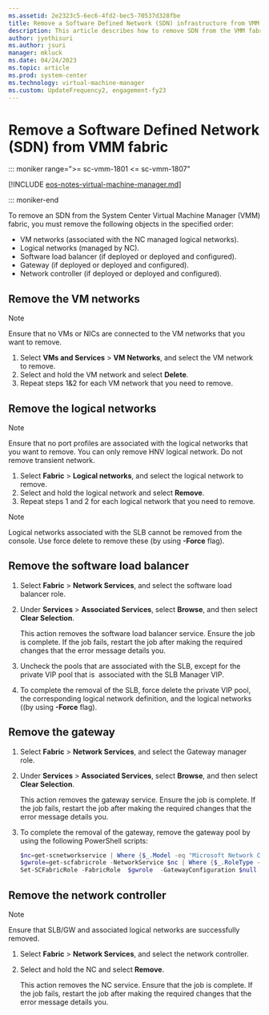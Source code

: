 ```yaml
---
ms.assetid: 2e2323c5-6ec6-4fd2-bec5-70537d328fbe
title: Remove a Software Defined Network (SDN) infrastructure from VMM
description: This article describes how to remove SDN from the VMM fabric.
author: jyothisuri
ms.author: jsuri
manager: mkluck
ms.date: 04/24/2023
ms.topic: article
ms.prod: system-center
ms.technology: virtual-machine-manager
ms.custom: UpdateFrequency2, engagement-fy23
---
```


# Remove a Software Defined Network (SDN) from VMM fabric

::: moniker range=">= sc-vmm-1801 <= sc-vmm-1807"

[!INCLUDE [eos-notes-virtual-machine-manager.md](../includes/eos-notes-virtual-machine-manager.md)]

::: moniker-end

To remove an SDN from the System Center Virtual Machine Manager (VMM) fabric, you must remove the following objects in the specified order:

- VM networks (associated with the NC managed logical networks).
- Logical networks (managed by NC).
- Software load balancer (if deployed or deployed and configured).
- Gateway (if deployed or deployed and configured).
- Network controller (if deployed or deployed and configured).

## Remove the VM networks

> [!NOTE]
> Ensure that no VMs or NICs are connected to the VM networks that you want to remove.
>

1. Select **VMs and Services** > **VM Networks**, and select the VM network to remove.
2. Select and hold the VM network and select **Delete**.
3. Repeat steps 1&2 for each VM network that you need to remove.

## Remove the logical networks

> [!NOTE]
> Ensure that no port profiles are associated with the logical networks that you want to remove. You can only remove HNV logical network. Do not remove transient network.
>

1. Select **Fabric** > **Logical networks**, and select the logical network to remove.
2. Select and hold the logical network and select **Remove**.
3. Repeat steps 1 and 2 for each logical network that you need to remove.

> [!NOTE]
> Logical networks associated with the SLB cannot be removed from the console. Use force delete to remove these (by using **-Force** flag).
>

## Remove the software load balancer

1. Select **Fabric** > **Network Services**, and select the software load balancer role.
2. Under **Services** > **Associated Services**, select **Browse**, and then select **Clear Selection**.

    This action removes the software load balancer service. Ensure the job is complete. If the job fails, restart the job after making the required changes that the error message details you.
3. Uncheck the pools that are associated with the SLB, except for the private VIP pool that is  associated with the SLB Manager VIP.
4. To complete the removal of the SLB, force delete the private VIP pool, the corresponding logical network definition, and the logical networks ((by using **-Force** flag).

## Remove the gateway

1. Select **Fabric** > **Network Services**, and select the Gateway manager role.
2. Under **Services** > **Associated Services**, select **Browse**, and then select **Clear Selection**.

    This action removes the gateway service. Ensure the job is complete. If the job fails, restart the job after making the required changes that the error message details you.
3. To complete the removal of the gateway, remove the gateway pool by using the following PowerShell scripts:

    ```powershell
    $nc=get-scnetworkservice | Where {$_.Model -eq "Microsoft Network Controller"}
    $gwrole=get-scfabricrole -NetworkService $nc | Where {$_.RoleType -eq "Gateway"}
    Set-SCFabricRole -FabricRole  $gwrole  -GatewayConfiguration $null
    ```

## Remove the network controller

> [!NOTE]
> Ensure that SLB/GW and associated logical networks are successfully removed.
>

1. Select **Fabric** > **Network Services**, and select the network controller.
2. Select and hold the NC and select **Remove**.

    This action removes the NC service. Ensure that the job is complete. If the job fails, restart the job after making the required changes that the error message details you.
